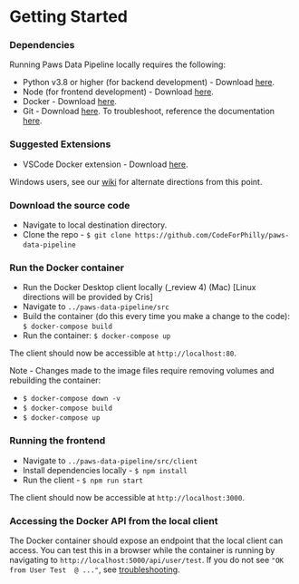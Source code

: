# Getting Started

### Dependencies
Running Paws Data Pipeline locally requires the following:
- Python v3.8 or higher (for backend development) - Download [here](https://www.python.org/downloads/).
- Node (for frontend development) - Download [here](https://docs.npmjs.com/downloading-and-installing-node-js-and-npm).
- Docker - Download [here](https://docs.docker.com/get-docker/).  
- Git - Download [here](https://git-scm.com/downloads). To troubleshoot, reference the documentation [here](https://git-scm.com/doc).

### Suggested Extensions
- VSCode Docker extension - Download [here](https://marketplace.visualstudio.com/items?itemName=ms-azuretools.vscode-docker).
  
Windows users, see our [wiki](https://github.com/CodeForPhilly/paws-data-pipeline/wiki/Windows-Setup) for alternate directions from this point.
​
### Download the source code
- Navigate to local destination directory.
- Clone the repo - `$ git clone https://github.com/CodeForPhilly/paws-data-pipeline`
​
### Run the Docker container
- Run the Docker Desktop client locally (_review 4) (Mac) [Linux directions will be provided by Cris]
- Navigate to `../paws-data-pipeline/src`
- Build the container (do this every time you make a change to the code): `$ docker-compose build` 
- Run the container: `$ docker-compose up`

The client should now be accessible at `http://localhost:80`.  
  
Note - Changes made to the image files require removing volumes and rebuilding the container:
- `$ docker-compose down -v`
- `$ docker-compose build`
- `$ docker-compose up`
​
### Running the frontend

- Navigate to `../paws-data-pipeline/src/client`
- Install dependencies locally - `$ npm install`
- Run the client - `$ npm run start`  
  
The client should now be accessible at `http://localhost:3000`.
​
### Accessing the Docker API from the local client
The Docker container should expose an endpoint that the local client can access. You can test this in a browser while the container is running by navigating to `http://localhost:5000/api/user/test`. If you do not see `"OK from User Test  @ ..."`, see [troubleshooting](https://github.com/CodeForPhilly/paws-data-pipeline/wiki/Troubleshooting#docker-api-unavailable).

